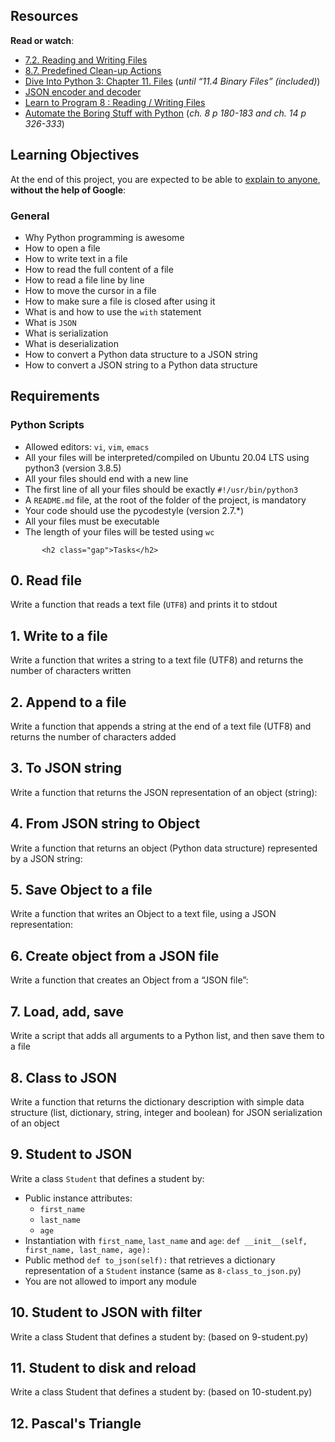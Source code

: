   <h2>Resources</h2>

<p><strong>Read or watch</strong>:</p>

<ul>
<li><a href="/rltoken/b1H-khJP64gSE3OXQaRuCA" title="7.2. Reading and Writing Files" target="_blank">7.2. Reading and Writing Files</a> </li>
<li><a href="/rltoken/WK3WP_qtPhcDHJo4YNtL5A" title="8.7. Predefined Clean-up Actions" target="_blank">8.7. Predefined Clean-up Actions</a> </li>
<li><a href="/rltoken/8aSPOpBZj9B1DB6GfoEWfg" title="Dive Into Python 3: Chapter 11. Files" target="_blank">Dive Into Python 3: Chapter 11. Files</a> (<em>until &ldquo;11.4 Binary Files&rdquo; (included)</em>)</li>
<li><a href="/rltoken/H2tqUmi9i85WeOjAbRh1Bw" title="JSON encoder and decoder" target="_blank">JSON encoder and decoder</a> </li>
<li><a href="/rltoken/derf9VLFVDnSgX2n-drwnw" title="Learn to Program 8 : Reading / Writing Files" target="_blank">Learn to Program 8 : Reading / Writing Files</a> </li>
<li><a href="/rltoken/Y77h8aeRoljlN643yKfdTg" title="Automate the Boring Stuff with Python" target="_blank">Automate the Boring Stuff with Python</a> (<em>ch. 8 p 180-183 and ch. 14 p 326-333</em>)</li>
</ul>

<h2>Learning Objectives</h2>

<p>At the end of this project, you are expected to be able to <a href="/rltoken/0uedpNilbHerTVsef-PPRQ" title="explain to anyone" target="_blank">explain to anyone</a>, <strong>without the help of Google</strong>:</p>

<h3>General</h3>

<ul>
<li>Why Python programming is awesome</li>
<li>How to open a file</li>
<li>How to write text in a file</li>
<li>How to read the full content of a file </li>
<li>How to read a file line by line</li>
<li>How to move the cursor in a file</li>
<li>How to make sure a file is closed after using it</li>
<li>What is and how to use the <code>with</code> statement</li>
<li>What is <code>JSON</code></li>
<li>What is serialization</li>
<li>What is deserialization</li>
<li>How to convert a Python data structure to a JSON string </li>
<li>How to convert a JSON string to a Python data structure</li>
</ul>

<h2>Requirements</h2>

<h3>Python Scripts</h3>

<ul>
<li>Allowed editors: <code>vi</code>, <code>vim</code>, <code>emacs</code></li>
<li>All your files will be interpreted/compiled on Ubuntu 20.04 LTS using python3 (version 3.8.5)</li>
<li>All your files should end with a new line</li>
<li>The first line of all your files should be exactly <code>#!/usr/bin/python3</code></li>
<li>A <code>README.md</code> file, at the root of the folder of the project, is mandatory</li>
<li>Your code should use the pycodestyle (version 2.7.*)</li>
<li>All your files must be executable</li>
<li>The length of your files will be tested using <code>wc</code></li>
</ul>

           <h2 class="gap">Tasks</h2>

<h2>0. Read file</h2>
 <p>Write a function that reads a text file (<code>UTF8</code>) and prints it to stdout</p>

<h2>1. Write to a file</h2>
 <p>Write a function that writes a string to a text file (UTF8) and returns the number of characters written</p>

<h2>2. Append to a file</h2>
 Write a function that appends a string at the end of a text file (UTF8) and returns the number of characters added

<h2>3. To JSON string</h2>
 Write a function that returns the JSON representation of an object (string):

<h2>4. From JSON string to Object</h2>
Write a function that returns an object (Python data structure) represented by a JSON string:

<h2>5. Save Object to a file</h2>
Write a function that writes an Object to a text file, using a JSON representation:

<h2>6. Create object from a JSON file</h2>
Write a function that creates an Object from a “JSON file”:

<h2>7. Load, add, save</h2>
Write a script that adds all arguments to a Python list, and then save them to a file

<h2>8. Class to JSON</h2>
Write a function that returns the dictionary description with simple data structure (list, dictionary, string, integer and boolean) for JSON serialization of an object

<h2>9. Student to JSON</h2>
 <p>Write a class <code>Student</code> that defines a student by:</p>

<ul>
<li>Public instance attributes: 

<ul>
<li><code>first_name</code></li>
<li><code>last_name</code></li>
<li><code>age</code></li>
</ul></li>
<li>Instantiation with <code>first_name</code>, <code>last_name</code> and <code>age</code>: <code>def __init__(self, first_name, last_name, age):</code></li>
<li>Public method <code>def to_json(self):</code> that retrieves a dictionary representation of a <code>Student</code> instance (same as <code>8-class_to_json.py</code>)</li>
<li>You are not allowed to import any module</li>
</ul>

<h2>10. Student to JSON with filter</h2>
Write a class Student that defines a student by: (based on 9-student.py)

<h2>11. Student to disk and reload</h2>
Write a class Student that defines a student by: (based on 10-student.py)

<h2>12. Pascal's Triangle</h2>
